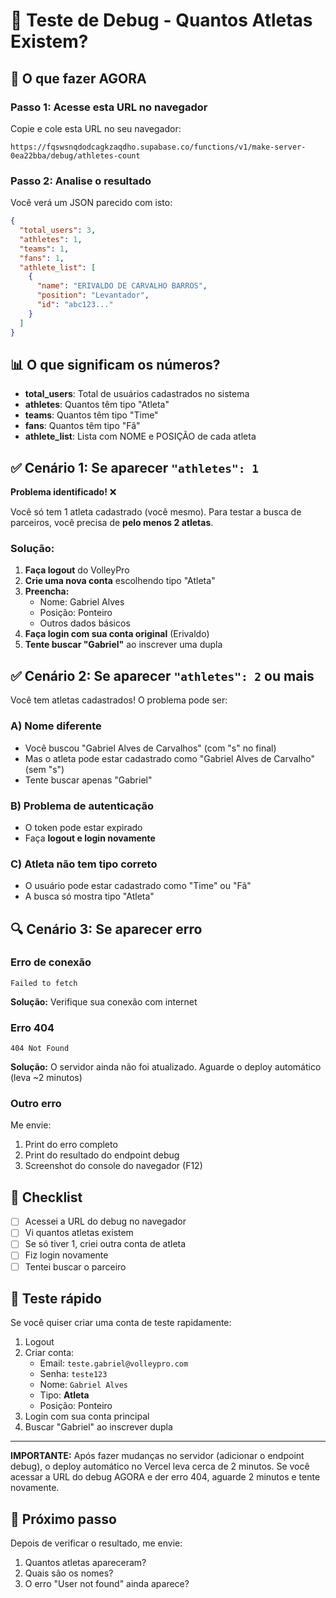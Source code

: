 # 🧪 Teste de Debug - Quantos Atletas Existem?

## 🎯 O que fazer AGORA

### Passo 1: Acesse esta URL no navegador

Copie e cole esta URL no seu navegador:

```
https://fqswsnqdodcagkzaqdho.supabase.co/functions/v1/make-server-0ea22bba/debug/athletes-count
```

### Passo 2: Analise o resultado

Você verá um JSON parecido com isto:

```json
{
  "total_users": 3,
  "athletes": 1,
  "teams": 1,
  "fans": 1,
  "athlete_list": [
    {
      "name": "ERIVALDO DE CARVALHO BARROS",
      "position": "Levantador",
      "id": "abc123..."
    }
  ]
}
```

## 📊 O que significam os números?

- **total_users**: Total de usuários cadastrados no sistema
- **athletes**: Quantos têm tipo "Atleta"  
- **teams**: Quantos têm tipo "Time"
- **fans**: Quantos têm tipo "Fã"
- **athlete_list**: Lista com NOME e POSIÇÃO de cada atleta

## ✅ Cenário 1: Se aparecer `"athletes": 1`

**Problema identificado!** ❌

Você só tem 1 atleta cadastrado (você mesmo). Para testar a busca de parceiros, você precisa de **pelo menos 2 atletas**.

### Solução:

1. **Faça logout** do VolleyPro
2. **Crie uma nova conta** escolhendo tipo "Atleta"
3. **Preencha:**
   - Nome: Gabriel Alves
   - Posição: Ponteiro
   - Outros dados básicos
4. **Faça login com sua conta original** (Erivaldo)
5. **Tente buscar "Gabriel"** ao inscrever uma dupla

## ✅ Cenário 2: Se aparecer `"athletes": 2` ou mais

Você tem atletas cadastrados! O problema pode ser:

### A) Nome diferente
- Você buscou "Gabriel Alves de Carvalhos" (com "s" no final)
- Mas o atleta pode estar cadastrado como "Gabriel Alves de Carvalho" (sem "s")
- Tente buscar apenas "Gabriel"

### B) Problema de autenticação
- O token pode estar expirado
- Faça **logout e login novamente**

### C) Atleta não tem tipo correto
- O usuário pode estar cadastrado como "Time" ou "Fã"
- A busca só mostra tipo "Atleta"

## 🔍 Cenário 3: Se aparecer erro

### Erro de conexão
```
Failed to fetch
```
**Solução:** Verifique sua conexão com internet

### Erro 404
```
404 Not Found
```
**Solução:** O servidor ainda não foi atualizado. Aguarde o deploy automático (leva ~2 minutos)

### Outro erro
Me envie:
1. Print do erro completo
2. Print do resultado do endpoint debug
3. Screenshot do console do navegador (F12)

## 📝 Checklist

- [ ] Acessei a URL do debug no navegador
- [ ] Vi quantos atletas existem
- [ ] Se só tiver 1, criei outra conta de atleta
- [ ] Fiz login novamente
- [ ] Tentei buscar o parceiro

## 🎯 Teste rápido

Se você quiser criar uma conta de teste rapidamente:

1. Logout
2. Criar conta:
   - Email: `teste.gabriel@volleypro.com`
   - Senha: `teste123`
   - Nome: `Gabriel Alves`
   - Tipo: **Atleta**
   - Posição: Ponteiro
3. Login com sua conta principal
4. Buscar "Gabriel" ao inscrever dupla

---

**IMPORTANTE:** Após fazer mudanças no servidor (adicionar o endpoint debug), o deploy automático no Vercel leva cerca de 2 minutos. Se você acessar a URL do debug AGORA e der erro 404, aguarde 2 minutos e tente novamente.

## 🚀 Próximo passo

Depois de verificar o resultado, me envie:
1. Quantos atletas apareceram?
2. Quais são os nomes?
3. O erro "User not found" ainda aparece?
